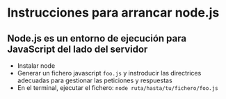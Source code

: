 # Instrucciones para arrancar node.js

## Node.js es un entorno de ejecución para JavaScript del lado del servidor

* Instalar node
* Generar un fichero javascript `foo.js` y instroducir las directrices adecuadas para gestionar las peticiones y respuestas
* En el terminal, ejecutar el fichero: `node ruta/hasta/tu/fichero/foo.js`
